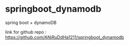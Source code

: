 # springboot_dynamodb

spring boot + dynamoDB 

link for github repo :
https://github.com/ANiRuDdHa1211/springboot_dynamodb
